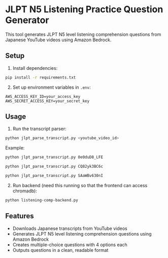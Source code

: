 # JLPT N5 Listening Practice Question Generator

This tool generates JLPT N5 level listening comprehension questions from Japanese YouTube videos using Amazon Bedrock.

## Setup

1. Install dependencies:

```bash
pip install -r requirements.txt
```

2. Set up environment variables in `.env`:

```
AWS_ACCESS_KEY_ID=your_access_key
AWS_SECRET_ACCESS_KEY=your_secret_key
```

## Usage

1. Run the transcript parser:

```bash
python jlpt_parse_transcript.py <youtube_video_id>
```

Example:

```bash
python jlpt_parse_transcript.py 0e0duD8_LFE
```

```bash
python jlpt_parse_transcript.py CQ82yk3BC6c
```

```bash
python jlpt_parse_transcript.py SAaWBv630nI
```

2. Run backend (need this running so that the frontend can access chromadb):


```bash
python listening-comp-backend.py
```

## Features

- Downloads Japanese transcripts from YouTube videos
- Generates JLPT N5 level listening comprehension questions using Amazon Bedrock
- Creates multiple-choice questions with 4 options each
- Outputs questions in a clean, readable format
